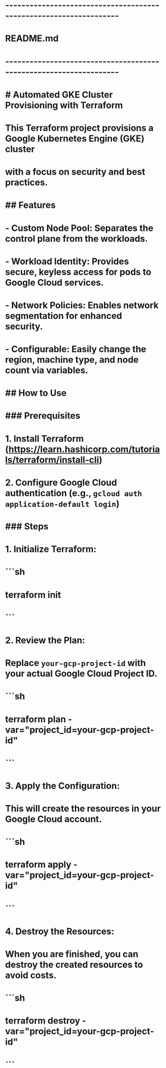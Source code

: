 # ------------------------------------------------------------------
# README.md
# ------------------------------------------------------------------
# # Automated GKE Cluster Provisioning with Terraform
#
# This Terraform project provisions a Google Kubernetes Engine (GKE) cluster
# with a focus on security and best practices.
#
# ## Features
#
# - **Custom Node Pool**: Separates the control plane from the workloads.
# - **Workload Identity**: Provides secure, keyless access for pods to Google Cloud services.
# - **Network Policies**: Enables network segmentation for enhanced security.
# - **Configurable**: Easily change the region, machine type, and node count via variables.
#
# ## How to Use
#
# ### Prerequisites
#
# 1. Install Terraform (https://learn.hashicorp.com/tutorials/terraform/install-cli)
# 2. Configure Google Cloud authentication (e.g., `gcloud auth application-default login`)
#
# ### Steps
#
# 1.  **Initialize Terraform**:
#     ```sh
#     terraform init
#     ```
#
# 2.  **Review the Plan**:
#     Replace `your-gcp-project-id` with your actual Google Cloud Project ID.
#     ```sh
#     terraform plan -var="project_id=your-gcp-project-id"
#     ```
#
# 3.  **Apply the Configuration**:
#     This will create the resources in your Google Cloud account.
#     ```sh
#     terraform apply -var="project_id=your-gcp-project-id"
#     ```
#
# 4. **Destroy the Resources**:
#    When you are finished, you can destroy the created resources to avoid costs.
#    ```sh
#    terraform destroy -var="project_id=your-gcp-project-id"
#    ```